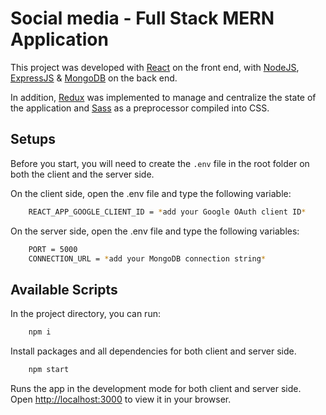 # Social media - Full Stack MERN Application

This project was developed with [React](https://reactjs.org/) on the front end, with [NodeJS](https://nodejs.org/en/), [ExpressJS](https://expressjs.com/) & [MongoDB](https://www.mongodb.com/) on the back end.

In addition, [Redux](https://redux.js.org/) was implemented to manage and centralize the state of the application and [Sass](https://sass-lang.com/) as a preprocessor compiled into CSS.

## Setups

Before you start, you will need to create the <code>.env</code> file in the root folder on both the client and the server side.

On the client side, open the .env file and type the following variable:

```bash
    REACT_APP_GOOGLE_CLIENT_ID = *add your Google OAuth client ID*
```

On the server side, open the .env file and type the following variables:

```bash
    PORT = 5000
    CONNECTION_URL = *add your MongoDB connection string*
```

## Available Scripts

In the project directory, you can run:

```bash
    npm i
```

Install packages and all dependencies for both client and server side.

```bash
    npm start
```

Runs the app in the development mode for both client and server side.\
Open [http://localhost:3000](http://localhost:3000) to view it in your browser.
